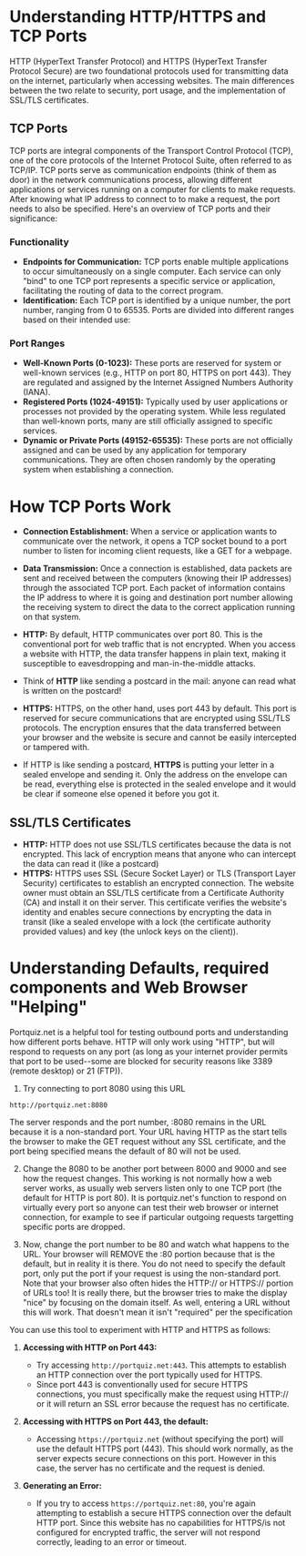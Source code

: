 # Understanding HTTP/HTTPS and TCP Ports

HTTP (HyperText Transfer Protocol) and HTTPS (HyperText Transfer Protocol Secure) are two foundational protocols used for transmitting data on the internet, particularly when accessing websites. The main differences between the two relate to security, port usage, and the implementation of SSL/TLS certificates.

## TCP Ports

TCP ports are integral components of the Transport Control Protocol (TCP), one of the core protocols of the Internet Protocol Suite, often referred to as TCP/IP. TCP ports serve as communication endpoints (think of them as door) in the network communications process, allowing different applications or services running on a computer for clients to make requests. After knowing what IP address to connect to to make a request, the port needs to also be specified. Here's an overview of TCP ports and their significance:

### Functionality
- **Endpoints for Communication:** TCP ports enable multiple applications to occur simultaneously on a single computer. Each service can only "bind" to one TCP port represents a specific service or application, facilitating the routing of data to the correct program.
- **Identification:** Each TCP port is identified by a unique number, the port number, ranging from 0 to 65535. Ports are divided into different ranges based on their intended use:

### Port Ranges
- **Well-Known Ports (0-1023):** These ports are reserved for system or well-known services (e.g., HTTP on port 80, HTTPS on port 443). They are regulated and assigned by the Internet Assigned Numbers Authority (IANA).
- **Registered Ports (1024-49151):** Typically used by user applications or processes not provided by the operating system. While less regulated than well-known ports, many are still officially assigned to specific services.
- **Dynamic or Private Ports (49152-65535):** These ports are not officially assigned and can be used by any application for temporary communications. They are often chosen randomly by the operating system when establishing a connection.

# How TCP Ports Work
- **Connection Establishment:** When a service or application wants to communicate over the network, it opens a TCP socket bound to a port number to listen for incoming client requests, like a GET for a webpage.
- **Data Transmission:** Once a connection is established, data packets are sent and received between the computers (knowing their IP addresses) through the associated TCP port. Each packet of information contains the IP address to where it is going and destination port number allowing the receiving system to direct the data to the correct application running on that system.

- **HTTP:** By default, HTTP communicates over port 80. This is the conventional port for web traffic that is not encrypted. When you access a website with HTTP, the data transfer happens in plain text, making it susceptible to eavesdropping and man-in-the-middle attacks.
- Think of **HTTP** like sending a postcard in the mail: anyone can read what is written on the postcard!
- **HTTPS:** HTTPS, on the other hand, uses port 443 by default. This port is reserved for secure communications that are encrypted using SSL/TLS protocols. The encryption ensures that the data transferred between your browser and the website is secure and cannot be easily intercepted or tampered with.
- If HTTP is like sending a postcard, **HTTPS** is putting your letter in a sealed envelope and sending it. Only the address on the envelope can be read, everything else is protected in the sealed envelope and it would be clear if someone else opened it before you got it. 

## SSL/TLS Certificates
- **HTTP:** HTTP does not use SSL/TLS certificates because the data is not encrypted. This lack of encryption means that anyone who can intercept the data can read it (like a postcard)
- **HTTPS:** HTTPS uses SSL (Secure Socket Layer) or TLS (Transport Layer Security) certificates to establish an encrypted connection. The website owner must obtain an SSL/TLS certificate from a Certificate Authority (CA) and install it on their server. This certificate verifies the website's identity and enables secure connections by encrypting the data in transit (like a sealed envelope with a lock (the certificate authority provided values) and key (the unlock keys on the client)).

# Understanding Defaults, required components and Web Browser "Helping"
Portquiz.net is a helpful tool for testing outbound ports and understanding how different ports behave. HTTP will only work using "HTTP", but will respond to requests on any port (as long as your internet provider permits that port to be used--some are blocked for security reasons like 3389 (remote desktop) or 21 (FTP)). 

1. Try connecting to port 8080 using this URL 

```
http://portquiz.net:8080
```
The server responds and the port number, :8080 remains in the URL because it is a non-standard port. Your URL having HTTP as the start tells the browser to make the GET request without any SSL certificate, and the port being specified means the default of 80 will not be used. 

2. Change the 8080 to be another port between 8000 and 9000 and see how the request changes. This working is not normally how a web server works, as usually web servers listen only to one TCP port (the default for HTTP is port 80). It is portquiz.net's function to respond on virtually every port so anyone can test their web browser or internet connection, for example to see if particular outgoing requests targetting specific ports are dropped. 

3. Now, change the port number to be 80 and watch what happens to the URL. Your browser will REMOVE the :80 portion because that is the default, but in reality it is there. You do not need to specify the default port, only put the port if your request is using the non-standard port. Note that your browser also often hides the HTTP:// or HTTPS:// portion of URLs too! It is really there, but the browser tries to make the display "nice" by focusing on the domain itself. As well, entering a URL without this will work. That doesn't mean it isn't "required" per the specification

You can use this tool to experiment with HTTP and HTTPS as follows:

1. **Accessing with HTTP on Port 443:**
   - Try accessing `http://portquiz.net:443`. This attempts to establish an HTTP connection over the port typically used for HTTPS.
   - Since port 443 is conventionally used for secure HTTPS connections, you must specifically make the request using HTTP:// or it will return an SSL error because the request has no certificate.

2. **Accessing with HTTPS on Port 443, the default:**
   - Accessing `https://portquiz.net` (without specifying the port) will use the default HTTPS port (443). This should work normally, as the server expects secure connections on this port. However in this case, the server has no certificate and the request is denied.

3. **Generating an Error:**
   - If you try to access `https://portquiz.net:80`, you're again attempting to establish a secure HTTPS connection over the default HTTP port. Since this website has no capabilities for HTTPS/is not configured for encrypted traffic, the server will not respond correctly, leading to an error or timeout.

